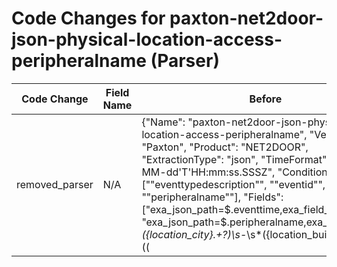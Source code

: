 # Code Changes for paxton-net2door-json-physical-location-access-peripheralname (Parser)

| Code Change | Field Name | Before | After |
|-------------|------------|--------|-------|
| removed_parser | N/A | {"Name": "paxton-net2door-json-physical-location-access-peripheralname", "Vendor": "Paxton", "Product": "NET2DOOR", "ExtractionType": "json", "TimeFormat": "yyyy-MM-dd'T'HH:mm:ss.SSSZ", "Conditions": ["\"eventtypedescription\"", "\"eventid\"", "\"peripheralname\""], "Fields": ["exa_json_path=$.eventtime,exa_field_name=time", "exa_json_path=$.peripheralname,exa_regex=\"*({location_city}.+?)\s*\-\s*({location_building}.+?)\s*(\(|\-|\")", "exa_json_path=$.peripheralname,exa_regex=\"*([^\-]+)\-([^\-]+)\-\s*(\s*|({location_door}.+?))(\s*\-)?\s*(IN|OUT)", "exa_json_path=$.eventtypedescription,exa_field_name=action", "exa_json_path=$.eventtypedescription,exa_regex=\"*([^\-]+\-\s*({result_reason}[^\",]+))\"*(,|$)", "exa_json_path=$.username,exa_regex=\"*(?:({last_name}[^,]+),\s*({first_name}[^\",]+))\"*(,|$)", "exa_json_path=$.cardnumber,exa_field_name=badge_id", "exa_json_path=$.userid,exa_field_name=employee_id", "exa_json_path=$.eventtime,exa_field_name=time", "exa_regex=\(({direction}[^\)]+)\)"], "ParserVersion": "v1.0.0"} | N/A |